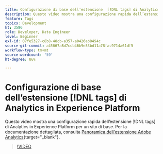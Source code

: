 ```yaml
---
title: Configurazione di base dell’estensione  [!DNL tags] di Analytics in Experience Platform
description: Questo video mostra una configurazione rapida dell’estensione  [!DNL tags]  di Analytics in Experience Platform per un sito di base.
feature: Tags
topics: Development
kt: 3586
role: Developer, Data Engineer
level: Beginner
exl-id: 07fe5327-c8b8-48cb-a357-a0426ab8494c
source-git-commit: a45667a8d7ccb46b9e33bd11a78fac9714a61df5
workflow-type: tm+mt
source-wordcount: '59'
ht-degree: 86%

---
```


# Configurazione di base dell’estensione [!DNL tags] di Analytics in Experience Platform

Questo video mostra una configurazione rapida dell’estensione [!DNL tags] di Analytics in Experience Platform per un sito di base. Per la documentazione dettagliata, consulta [Panoramica dell&#39;estensione Adobe Analytics](https://experienceleague.adobe.com/docs/experience-platform/tags/extensions/client/analytics/overview.html?lang=it){target="_blank"}.

>[!VIDEO](https://video.tv.adobe.com/v/28751/?quality=12&learn=on)
